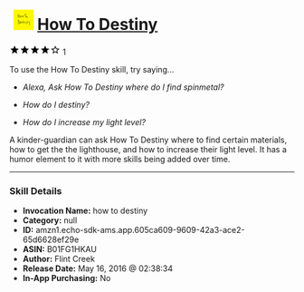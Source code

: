 # &nbsp;<img src="skill_icon" alt="How To Destiny icon" width="36"> [How To Destiny](http://alexa.amazon.com/#skills/amzn1.echo-sdk-ams.app.605ca609-9609-42a3-ace2-65d6628ef29e)
![4 stars](../../images/ic_star_black_18dp_1x.png)![4 stars](../../images/ic_star_black_18dp_1x.png)![4 stars](../../images/ic_star_black_18dp_1x.png)![4 stars](../../images/ic_star_black_18dp_1x.png)![4 stars](../../images/ic_star_border_black_18dp_1x.png) 1

To use the How To Destiny skill, try saying...

* *Alexa, Ask How To Destiny where do I find spinmetal?*

* *How do I destiny?*

* *How do I increase my light level?*

A kinder-guardian can ask How To Destiny where to find certain materials, how to get the the lighthouse, and how to increase their light level. It has a humor element to it with more skills being added over time.

***

### Skill Details

* **Invocation Name:** how to destiny
* **Category:** null
* **ID:** amzn1.echo-sdk-ams.app.605ca609-9609-42a3-ace2-65d6628ef29e
* **ASIN:** B01FG1HKAU
* **Author:** Flint Creek
* **Release Date:** May 16, 2016 @ 02:38:34
* **In-App Purchasing:** No
